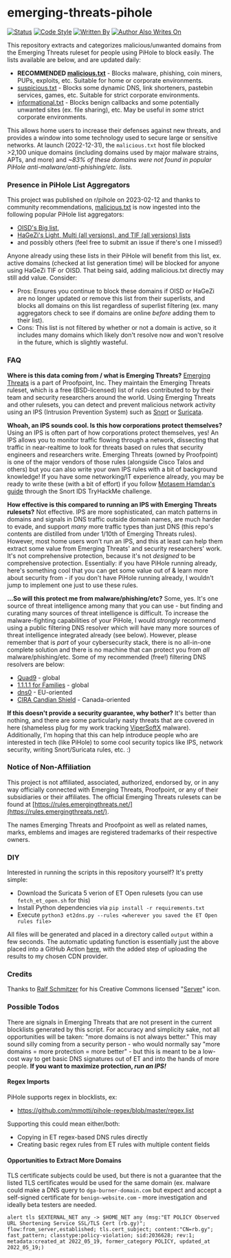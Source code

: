 # emerging-threats-pihole

[![Status](https://github.com/tweedge/emerging-threats-pihole/actions/workflows/generate.yml/badge.svg)](https://hosts.tweedge.net/)
[![Code Style](https://img.shields.io/badge/code%20style-black-black)](https://github.com/psf/black)
[![Written By](https://img.shields.io/badge/written%20by-some%20nerd-red.svg)](https://chris.partridge.tech)
[![Author Also Writes On](https://img.shields.io/mastodon/follow/108210086817505115?domain=https%3A%2F%2Fcybersecurity.theater)](https://cybersecurity.theater/@tweedge)

This repository extracts and categorizes malicious/unwanted domains from the Emerging Threats ruleset for people using PiHole to block easily. The lists available are below, and are updated daily:

* **RECOMMENDED [malicious.txt](https://hosts.tweedge.net/malicious.txt)** - Blocks malware, phishing, coin miners, PUPs, exploits, etc. Suitable for home or corporate environments.
* [suspicious.txt](https://hosts.tweedge.net/suspicious.txt) - Blocks some dynamic DNS, link shorteners, pastebin services, games, etc. Suitable for strict corporate environments.
* [informational.txt](https://hosts.tweedge.net/informational.txt) - Blocks benign callbacks and some potentially unwanted sites (ex. file sharing), etc. May be useful in *some* strict corporate environments.

This allows home users to increase their defenses against new threats, and provides a window into some technology used to secure large or sensitive networks. At launch (2022-12-31), the `malicious.txt` host file blocked >2,100 unique domains (including domains used by major malware strains, APTs, and more) and *~83% of these domains were not found in popular PiHole anti-malware/anti-phishing/etc. lists.*

### Presence in PiHole List Aggregators

This project was published on r/pihole on 2023-02-12 and thanks to community recommendations, [malicious.txt](https://hosts.tweedge.net/malicious.txt) is now ingested into the following popular PiHole list aggregators:

* [OISD's Big list](https://oisd.nl/),
* [HaGeZi's Light, Multi (all versions), and TIF (all versions) lists](https://github.com/hagezi/dns-blocklists)
* and possibly others (feel free to submit an issue if there's one I missed!)

Anyone already using these lists in their PiHole will benefit from this list, ex. active domains (checked at list generation time) will be blocked for anyone using HaGeZi TIF or OISD. That being said, adding malicious.txt directly may still add value. Consider:

* Pros: Ensures you continue to block these domains if OISD or HaGeZi are no longer updated or remove this list from their superlists, and blocks all domains on this list regardless of superlist filtering (ex. many aggregators check to see if domains are online *before* adding them to their list).
* Cons: This list is not filtered by whether or not a domain is active, so it includes many domains which likely don't resolve now and won't resolve in the future, which is slightly wasteful.

### FAQ

**Where is this data coming from / what is Emerging Threats?** [Emerging Threats](https://doc.emergingthreats.net/bin/view/Main/EmergingFAQ) is a part of Proofpoint, Inc. They maintain the Emerging Threats ruleset, which is a free (BSD-licensed) list of rules contributed to by their team and security researchers around the world. Using Emerging Threats and other rulesets, you can detect and prevent malicious network activity using an IPS (Intrusion Prevention System) such as [Snort](https://www.snort.org/) or [Suricata](https://suricata.io/).

**Whoah, an IPS sounds cool. Is this how corporations protect themselves?** Using an IPS is often part of how corporations protect themselves, yes! An IPS allows you to monitor traffic flowing through a network, dissecting that traffic in near-realtime to look for threats based on rules that security engineers and researchers write. Emerging Threats (owned by Proofpoint) is one of the major vendors of those rules (alongside Cisco Talos and others) but you can also write your own IPS rules with a bit of background knowledge! If you have some networking/IT experience already, you may be ready to write these (with a bit of effort) if you follow [Motasem Hamdan's guide](https://www.youtube.com/watch?v=pvPdOO2VcwM) through the Snort IDS TryHackMe challenge.

**How effective is this compared to running an IPS with Emerging Threats rulesets?** Not effective. IPS are more sophisticated, can match patterns in domains and signals in DNS traffic outside domain names, are much harder to evade, and support *many* more traffic types than just DNS (this repo's contents are distilled from under 1/10th of Emerging Threats rules). However, most home users won't run an IPS, and this at least can help them extract some value from Emerging Threats' and security researchers' work. It's not comprehensive protection, because it's not *designed* to be comprehensive protection. Essentially: if you have PiHole running already, here's something cool that you can get some value out of & learn more about security from - if you don't have PiHole running already, I wouldn't jump to implement one just to use these rules.

**...So will this protect me from malware/phishing/etc?** Some, yes. It's one source of threat intelligence among many that you can use - but finding and curating many sources of threat intelligence is difficult. To increase the malware-fighting capabilities of your PiHole, I would *strongly* recommend using a public filtering DNS resolver which will have many more sources of threat intelligence integrated already (see below). However, please remember that is *part* of your cybersecurity stack, there is no all-in-one complete solution and there is no machine that can protect you from *all* malware/phishing/etc. Some of my recommended (free!) filtering DNS resolvers are below:

* [Quad9](https://www.quad9.net/) - global
* [1.1.1.1 for Families](https://one.one.one.one/family/) - global
* [dns0](https://www.dns0.eu/) - EU-oriented
* [CIRA Candian Shield](https://cira.ca/shield) - Canada-oriented

**If this doesn't provide a security guarantee, why bother?** It's better than nothing, and there are some particularly nasty threats that are covered in here (shameless plug for my work tracking [ViperSoftX](https://chris.partridge.tech/2022/evolution-of-vipersoftx-dga/) malware). Additionally, I'm hoping that this can help introduce people who are interested in tech (like PiHole) to some cool security topics like IPS, network security, writing Snort/Suricata rules, etc. :)

### Notice of Non-Affiliation

This project is not affiliated, associated, authorized, endorsed by, or in any way officially connected with Emerging Threats, Proofpoint, or any of their subsidiaries or their affiliates. The official Emerging Threats rulesets can be found at [https://rules.emergingthreats.net/](https://rules.emergingthreats.net/).

The names Emerging Threats and Proofpoint as well as related names, marks, emblems and images are registered trademarks of their respective owners.

### DIY

Interested in running the scripts in this repository yourself? It's pretty simple:

* Download the Suricata 5 verion of ET Open rulesets (you can use `fetch_et_open.sh` for this)
* Install Python dependencies via `pip install -r requirements.txt`
* Execute `python3 et2dns.py --rules <wherever you saved the ET Open rules file>`

All files will be generated and placed in a directory called `output` within a few seconds. The automatic updating function is essentially just the above placed into a GitHub Action [here](https://github.com/tweedge/emerging-threats-pihole/blob/main/.github/workflows/generate.yml), with the added step of uploading the results to my chosen CDN provider.

### Credits

Thanks to [Ralf Schmitzer](https://thenounproject.com/ralfschmitzer/) for his Creative Commons licensed "[Server](https://thenounproject.com/icon/server-1032895/)" icon.

### Possible Todos

There are signals in Emerging Threats that are not present in the current blocklists generated by this script. For accuracy and simplicity sake, not all opportunities will be taken: "more domains is not always better." This may sound silly coming from a security person - who would normally say "more domains = more protection = more better" - but this is meant to be a low-cost way to get basic DNS signatures out of ET and into the hands of more people. **If you want to maximize protection, *run an IPS!***

#### Regex Imports

PiHole supports regex in blocklists, ex:

* https://github.com/mmotti/pihole-regex/blob/master/regex.list

Supporting this could mean either/both:

* Copying in ET regex-based DNS rules directly
* Creating basic regex rules from ET rules with multiple content fields

#### Opportunities to Extract More Domains

TLS certificate subjects could be used, but there is not a guarantee that the listed TLS certificates would be used for the same domain (ex. malware could make a DNS query to `dga-burner-domain.com` but expect and accept a self-signed certificate for `benign-website.com` - more investigation and ideally beta testers are needed.

```
alert tls $EXTERNAL_NET any -> $HOME_NET any (msg:"ET POLICY Observed URL Shortening Service SSL/TLS Cert (rb.gy)"; flow:from_server,established; tls.cert_subject; content:"CN=rb.gy"; fast_pattern; classtype:policy-violation; sid:2036628; rev:1; metadata:created_at 2022_05_19, former_category POLICY, updated_at 2022_05_19;)
```
